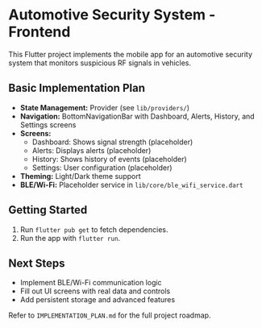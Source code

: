 # Automotive Security System - Frontend

This Flutter project implements the mobile app for an automotive security system that monitors suspicious RF signals in vehicles.

## Basic Implementation Plan

- **State Management:** Provider (see `lib/providers/`)
- **Navigation:** BottomNavigationBar with Dashboard, Alerts, History, and Settings screens
- **Screens:**
  - Dashboard: Shows signal strength (placeholder)
  - Alerts: Displays alerts (placeholder)
  - History: Shows history of events (placeholder)
  - Settings: User configuration (placeholder)
- **Theming:** Light/Dark theme support
- **BLE/Wi-Fi:** Placeholder service in `lib/core/ble_wifi_service.dart`

## Getting Started

1. Run `flutter pub get` to fetch dependencies.
2. Run the app with `flutter run`.

## Next Steps

- Implement BLE/Wi-Fi communication logic
- Fill out UI screens with real data and controls
- Add persistent storage and advanced features

Refer to `IMPLEMENTATION_PLAN.md` for the full project roadmap.
